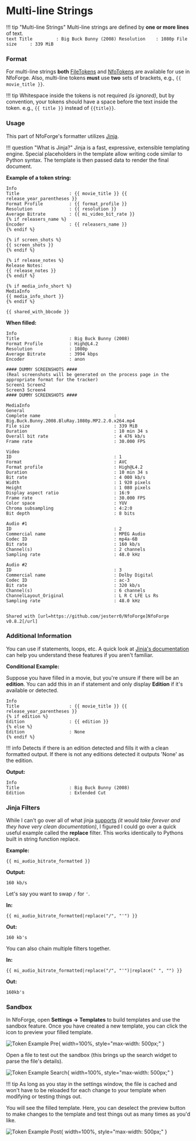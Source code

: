 # Multi-line Strings

<!-- prettier-ignore -->
!!! tip "Multi-line Strings"
    Multi-line strings are defined by **one or more lines** of text.  
    ```text
    Title         : Big Buck Bunny (2008)
    Resolution    : 1080p
    File size     : 339 MiB
    ```

### Format

For multi-line strings **both** [FileTokens](introduction.md) and [NfoTokens](introduction.md) are available for use in NfoForge. Also, multi-line tokens **must** use **two** sets of brackets, e.g., `{{ movie_title }}`.

<!-- prettier-ignore -->
!!! tip
    Whitespace inside the tokens is not required *(is ignored)*, but by convention, your tokens should have a space before the text inside the token. e.g., `{{ title }}` instead of `{{title}}`.

### Usage

This part of NfoForge's formatter utilizes [Jinja](https://jinja.palletsprojects.com/en/stable/).

<!-- prettier-ignore -->
!!! question "What is Jinja?"
    Jinja is a fast, expressive, extensible templating engine. Special placeholders in the template allow writing code similar to Python syntax. The template is then passed data to render the final document.

**Example of a token string:**

```jinja {.scrollable-code-block}
Info
Title                   : {{ movie_title }} {{ release_year_parentheses }}
Format Profile          : {{ format_profile }}
Resolution              : {{ resolution }}
Average Bitrate         : {{ mi_video_bit_rate }}
{% if releasers_name %}
Encoder                 : {{ releasers_name }}
{% endif %}

{% if screen_shots %}
{{ screen_shots }}
{% endif %}

{% if release_notes %}
Release Notes:
{{ release_notes }}
{% endif %}

{% if media_info_short %}
MediaInfo
{{ media_info_short }}
{% endif %}

{{ shared_with_bbcode }}
```

**When filled:**

```text {.scrollable-code-block}
Info
Title                   : Big Buck Bunny (2008)
Format Profile          : High@L4.2
Resolution              : 1080p
Average Bitrate         : 3994 kbps
Encoder                 : anon

#### DUMMY SCREENSHOTS ####
(Real screenshots will be generated on the process page in the appropriate format for the tracker)
Screen1 Screen2
Screen3 Screen4
#### DUMMY SCREENSHOTS ####

MediaInfo
General
Complete name                            : Big.Buck.Bunny.2008.BluRay.1080p.MP2.2.0.x264.mp4
File size                                : 339 MiB
Duration                                 : 10 min 34 s
Overall bit rate                         : 4 476 kb/s
Frame rate                               : 30.000 FPS

Video
ID                                       : 1
Format                                   : AVC
Format profile                           : High@L4.2
Duration                                 : 10 min 34 s
Bit rate                                 : 4 000 kb/s
Width                                    : 1 920 pixels
Height                                   : 1 080 pixels
Display aspect ratio                     : 16:9
Frame rate                               : 30.000 FPS
Color space                              : YUV
Chroma subsampling                       : 4:2:0
Bit depth                                : 8 bits

Audio #1
ID                                       : 2
Commercial name                          : MPEG Audio
Codec ID                                 : mp4a-6B
Bit rate                                 : 160 kb/s
Channel(s)                               : 2 channels
Sampling rate                            : 48.0 kHz

Audio #2
ID                                       : 3
Commercial name                          : Dolby Digital
Codec ID                                 : ac-3
Bit rate                                 : 320 kb/s
Channel(s)                               : 6 channels
ChannelLayout_Original                   : L R C LFE Ls Rs
Sampling rate                            : 48.0 kHz


Shared with [url=https://github.com/jesterr0/NfoForge]NfoForge v0.8.2[/url]
```

### Additional Information

You can use if statements, loops, etc. A quick look at [Jinja's documentation](https://jinja.palletsprojects.com/en/stable/templates/) can help you understand these features if you aren't familiar.

**Conditional Example:**

Suppose you have filled in a movie, but you're unsure if there will be an **edition**. You can add this in an if statement and only display **Edition** if it's available or detected.

```jinja
Info
Title                   : {{ movie_title }} {{ release_year_parentheses }}
{% if edition %}
Edition                 : {{ edition }}
{% else %}
Edition                 : None
{% endif %}
```

<!-- prettier-ignore -->
!!! info
    Detects if there is an edition detected and fills it with a clean formatted output. If there is not any editions detected it outputs 'None' as the edition.

**Output:**

```text
Info
Title                   : Big Buck Bunny (2008)
Edition                 : Extended Cut
```

### Jinja Filters

While I can't go over all of what jinja [supports](https://jinja.palletsprojects.com/en/stable/templates/#list-of-builtin-filters) _(it would take forever and they have very clean documentation)_, I figured I could go over a quick useful example called the **replace** filter. This works identically to Pythons built in string function replace.

**Example:**

```jinja
{{ mi_audio_bitrate_formatted }}
```

**Output:**

```text
160 kb/s
```

Let's say you want to swap `/` for `'`.

**In:**

```jinja
{{ mi_audio_bitrate_formatted|replace("/", "'") }}
```

**Out:**

```text
160 kb's
```

You can also chain multiple filters together.

**In:**

```jinja
{{ mi_audio_bitrate_formatted|replace("/", "'")|replace(" ", "") }}
```

**Out:**

```text
160kb's
```

### Sandbox

In NfoForge, open **Settings → Templates** to build templates and use the sandbox feature. Once you have created a new template, you can click the icon to preview your filled template.

![Token Example Pre](../../images/tokens/jinja-preview-pre.png){ width=100%, style="max-width: 500px;" }

Open a file to test out the sandbox (this brings up the search widget to parse the file's details).

![Token Example Search](../../images/tokens/jinja-sandbox-in.png){ width=100%, style="max-width: 500px;" }

<!-- prettier-ignore -->
!!! tip
    As long as you stay in the settings window, the file is cached and won't have to be reloaded for each change to your template when modifying or testing things out.

You will see the filled template. Here, you can deselect the preview button to make changes to the template and test things out as many times as you'd like.

![Token Example Post](../../images/tokens/jinja-preview-post.png){ width=100%, style="max-width: 500px;" }
